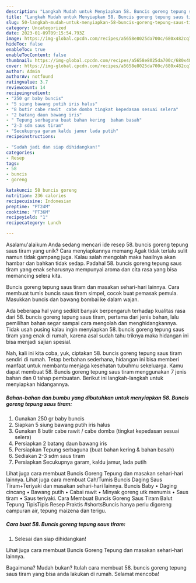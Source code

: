 ```yaml
---
description: "Langkah Mudah untuk Menyiapkan 58. Buncis goreng tepung saus tiram{ yang Lezat"
title: "Langkah Mudah untuk Menyiapkan 58. Buncis goreng tepung saus tiram{ yang Lezat"
slug: 50-langkah-mudah-untuk-menyiapkan-58-buncis-goreng-tepung-saus-tiram-yang-lezat
category: Uncategorized
date: 2023-01-09T09:15:54.793Z
image: https://img-global.cpcdn.com/recipes/a5658e8025da700c/680x482cq70/58-buncis-goreng-tepung-saus-tiram-foto-resep-utama.jpg
hideToc: false
enableToc: true
enableTocContent: false
thumbnail: https://img-global.cpcdn.com/recipes/a5658e8025da700c/680x482cq70/58-buncis-goreng-tepung-saus-tiram-foto-resep-utama.jpg
cover: https://img-global.cpcdn.com/recipes/a5658e8025da700c/680x482cq70/58-buncis-goreng-tepung-saus-tiram-foto-resep-utama.jpg
author: Admin
authorAv: notfound
ratingvalue: 3.7
reviewcount: 14
recipeingredient:
- "250 gr baby buncis"
- "5 siung bawang putih iris halus"
- "8 butir cabe rawit  cabe domba tingkat kepedasan sesuai selera"
- "2 batang daun bawang iris"
- " Tepung serbaguna buat bahan kering  bahan basah"
- "2-3 sdm saus tiram"
- "Secukupnya garam kaldu jamur lada putih"
recipeinstructions:

- "Sudah jadi dan siap dihidangkan!"
categories:
- Resep
tags:
- 58
- buncis
- goreng

katakunci: 58 buncis goreng 
nutrition: 236 calories
recipecuisine: Indonesian
preptime: "PT24M"
cooktime: "PT36M"
recipeyield: "1"
recipecategory: Lunch

---
```



Asalamu'alaikum Anda sedang mencari ide resep 58. buncis goreng tepung saus tiram yang unik? Cara menyiapkannya memang Agak tidak terlalu sulit namun tidak gampang juga. Kalau salah mengolah maka hasilnya akan hambar dan bahkan tidak sedap. Padahal 58. buncis goreng tepung saus tiram yang enak seharusnya mempunyai aroma dan cita rasa yang bisa memancing selera kita.


Buncis goreng tepung saus tiram dan masakan sehari-hari lainnya. Cara membuat tumis buncis saus tiram simpel, cocok buat pemasak pemula. Masukkan buncis dan bawang bombai ke dalam wajan.

Ada beberapa hal yang sedikit banyak berpengaruh terhadap kualitas rasa dari 58. buncis goreng tepung saus tiram, pertama dari jenis bahan, lalu pemilihan bahan segar sampai cara mengolah dan menghidangkannya. Tidak usah pusing kalau ingin menyiapkan 58. buncis goreng tepung saus tiram yang enak di rumah, karena asal sudah tahu triknya maka hidangan ini bisa menjadi sajian spesial.


Nah, kali ini kita coba, yuk, ciptakan 58. buncis goreng tepung saus tiram sendiri di rumah. Tetap berbahan sederhana, hidangan ini bisa memberi manfaat untuk membantu menjaga kesehatan tubuhmu sekeluarga. Kamu dapat membuat 58. Buncis goreng tepung saus tiram menggunakan 7 jenis bahan dan 0 tahap pembuatan. Berikut ini langkah-langkah untuk menyiapkan hidangannya.

<!--inarticleads1-->

##### Bahan-bahan dan bumbu yang dibutuhkan untuk menyiapkan 58. Buncis goreng tepung saus tiram:

1. Gunakan 250 gr baby buncis
1. Siapkan 5 siung bawang putih iris halus
1. Gunakan 8 butir cabe rawit / cabe domba (tingkat kepedasan sesuai selera)
1. Persiapkan 2 batang daun bawang iris
1. Persiapkan  Tepung serbaguna (buat bahan kering &amp; bahan basah)
1. Sediakan 2-3 sdm saus tiram
1. Persiapkan Secukupnya garam, kaldu jamur, lada putih


Lihat juga cara membuat Buncis Goreng Tepung dan masakan sehari-hari lainnya. Lihat juga cara membuat Cah/Tumis Buncis Daging Saus Tiram+Teriyaki dan masakan sehari-hari lainnya. Buncis Baby • Daging cincang • Bawang putih • Cabai rawit • Minyak goreng utk menumis • Saus tiram • Saus teriyaki. Cara Membuat Buncis Goreng Saus Tiram Balut Tepung TipisTipis ️Resep Praktis #shortsBuncis hanya perlu digoreng campuran air, tepung maizena dan terigu. 

<!--inarticleads2-->

##### Cara buat 58. Buncis goreng tepung saus tiram:


1. Selesai dan siap dihidangkan!

Lihat juga cara membuat Buncis Goreng Tepung dan masakan sehari-hari lainnya. 

Bagaimana? Mudah bukan? Itulah cara membuat 58. buncis goreng tepung saus tiram yang bisa anda lakukan di rumah. Selamat mencoba!
